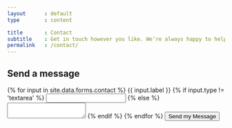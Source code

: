 ```yaml
---
layout      : default
type        : content

title       : Contact
subtitle    : Get in touch however you like. We’re always happy to help.
permalink   : /contact/
---
```


<form>
  <h2>Send a message</h2>
  {% for input in site.data.forms.contact %}
    <label>{{ input.label }}</label>
    {% if input.type != 'textarea' %}
      <input name='{{ input.name }}' type='{{ input.type }}' required />
    {% else %}
      <textarea name='{{ input.name }}' required></textarea>
    {% endif %}
  {% endfor %}
  <button class='primary large'>
    <label>Send my Message</label>
  </button>
</form>
